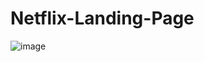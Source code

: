 # Netflix-Landing-Page
![image](https://github.com/Aryam2121/Netflix-Landing-Page/assets/144788392/8b9a068d-10d7-4c00-afc0-d34e1a0a0534)
